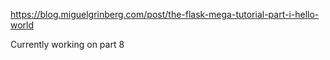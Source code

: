 https://blog.miguelgrinberg.com/post/the-flask-mega-tutorial-part-i-hello-world

Currently working on part 8